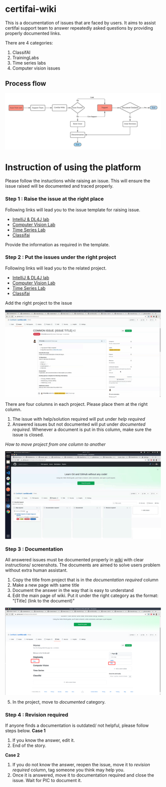 # certifai-wiki

This is a documentation of issues that are faced by users. It aims to assist certifai support team to answer repeatedly asked questions by providing properly documented links.

There are 4 categories:
1. ClassifAI 
2. TrainingLabs
3. Time series labs
4. Computer vision issues

## Process flow
<p align="center">
  <img align="middle" src="metadata/flow_chart.jpeg"/>
</p>

# Instruction of using the platform

Please follow the instuctions while raising an issue. This will ensure the issue raised will be documented and traced properly.

### Step 1 : Raise the issue at the right place
Following links will lead you to the issue template for raising issue.
- [IntelliJ & DL4J lab](https://github.com/CertifaiAI/certifai-wiki/issues/new?assignees=&labels=TrainingLabs+common+issue&template=traininglabs-common-issue.md&title=COMMON+ISSUES%3A+%5BISSUE+TITLE%5D)
- [Computer Vision Lab]()
- [Time Series Lab](https://github.com/CertifaiAI/certifai-wiki/issues/new?assignees=&labels=time-series-labs+common+issue&template=time-series-labs-common-issues.md&title=COMMON+ISSUE%3A+%5BISSUE+TITLE%5D)
- [Classifai](https://github.com/CertifaiAI/certifai-wiki/issues/new?assignees=&labels=classifai+common+issue&template=classifai_common_issue.md&title=COMMON+ISSUE%3A+%5BISSUE+TITLE%5D)

Provide the information as required in the template.

### Step 2 : Put the issues under the right project
Following links will lead you to the related project.
- [IntelliJ & DL4J lab](https://github.com/CertifaiAI/certifai-wiki/projects/5)
- [Computer Vision Lab](https://github.com/CertifaiAI/certifai-wiki/projects/4)
- [Time Series Lab](https://github.com/CertifaiAI/certifai-wiki/projects/3)
- [Classifai](https://github.com/CertifaiAI/certifai-wiki/projects/2)

Add the right project to the issue
<p align="center">
  <img align="middle" src="metadata/1.gif"/>
</p>

There are four columns in each project. Please place them at the right column. 
1. The issue with help/solution required will put under *help required*
2. Answered issues but not documented will put under *documented required*. Whenever a document is put in this column, make sure the issue is closed.

*How to move project from one column to another*

<p align="center">
  <img align="middle" src="metadata/0.gif"/>
</p>

### Step 3 : Documentation
All answered issues must be documented properly in [wiki](https://github.com/CertifaiAI/certifai-wiki/wiki) with clear instructions/ screenshots. The documents are aimed to solve users problem without extra human assistant.

1. Copy the title from project that is in the *documentation required* column
2. Make a new page with same title
3. Document the answer in the way that is easy to understand
4. Edit the main page of wiki. Put it under the right category as the format: "[Title] (link to the document)"
<p align="center">
  <img align="middle" src="metadata/1.png"/>
</p>

5. In the project, move to *documented* category.

### Step 4 : Revision required
If anyone finds a documentation is outdated/ not helpful, please follow steps below.
**Case 1**
1. If you know the answer, edit it.
2. End of the story.

**Case 2**
1. If you do not know the answer, reopen the issue, move it to *revision required* column, tag someone you think may help you.
2. Once it is answered, move it to documentation required and close the issue. Wait for PIC to document it.
